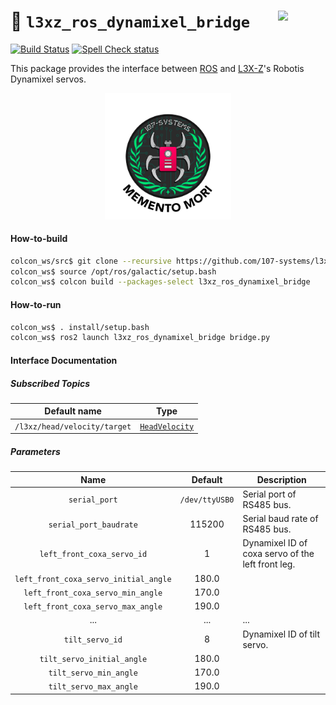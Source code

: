 <a href="https://107-systems.org/"><img align="right" src="https://raw.githubusercontent.com/107-systems/.github/main/logo/107-systems.png" width="15%"></a>
:floppy_disk: `l3xz_ros_dynamixel_bridge`
=========================================
[![Build Status](https://github.com/107-systems/l3xz_ros_dynamixel_bridge/actions/workflows/ros2.yml/badge.svg)](https://github.com/107-systems/l3xz_ros_dynamixel_bridge/actions/workflows/ros2.yml)
[![Spell Check status](https://github.com/107-systems/l3xz_ros_dynamixel_bridge/actions/workflows/spell-check.yml/badge.svg)](https://github.com/107-systems/l3xz_ros_dynamixel_bridge/actions/workflows/spell-check.yml)

This package provides the interface between [ROS](https://github.com/ros2) and [L3X-Z](https://github.com/107-systems/l3xz)'s Robotis Dynamixel servos.

<p align="center">
  <a href="https://github.com/107-systems/l3xz"><img src="https://raw.githubusercontent.com/107-systems/.github/main/logo/l3xz-logo-memento-mori-github.png" width="40%"></a>
</p>

#### How-to-build
```bash
colcon_ws/src$ git clone --recursive https://github.com/107-systems/l3xz_ros_dynamixel_bridge
colcon_ws$ source /opt/ros/galactic/setup.bash
colcon_ws$ colcon build --packages-select l3xz_ros_dynamixel_bridge
```

#### How-to-run
```bash
colcon_ws$ . install/setup.bash
colcon_ws$ ros2 launch l3xz_ros_dynamixel_bridge bridge.py
```

#### Interface Documentation
##### Subscribed Topics
| Default name | Type |
|:-:|:-:|
| `/l3xz/head/velocity/target` | [`HeadVelocity`](msg/HeadVelocity.msg) |

##### Parameters
| Name | Default | Description |
|:-:|:-:|-|
| `serial_port` | `/dev/ttyUSB0` | Serial port of RS485 bus. |
| `serial_port_baudrate` | 115200 | Serial baud rate of RS485 bus. |
| `left_front_coxa_servo_id` | 1 | Dynamixel ID of coxa servo of the left front leg. |
| `left_front_coxa_servo_initial_angle` | 180.0 | |
| `left_front_coxa_servo_min_angle` | 170.0 | |
| `left_front_coxa_servo_max_angle` | 190.0 | |
| ... | ... | ... |
| `tilt_servo_id` | 8 | Dynamixel ID of tilt servo. |
| `tilt_servo_initial_angle` | 180.0 | |
| `tilt_servo_min_angle` | 170.0 | |
| `tilt_servo_max_angle` | 190.0 | |
